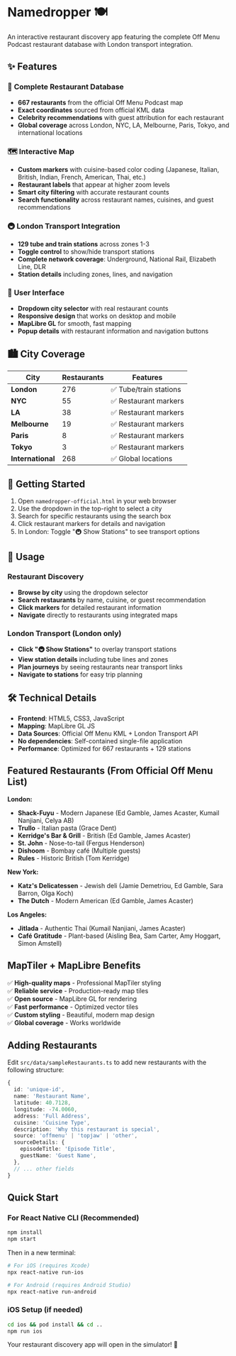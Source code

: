 # Namedropper 🍽️

An interactive restaurant discovery app featuring the complete Off Menu Podcast restaurant database with London transport integration.

## ✨ Features

### 🎯 **Complete Restaurant Database**
- **667 restaurants** from the official Off Menu Podcast map
- **Exact coordinates** sourced from official KML data
- **Celebrity recommendations** with guest attribution for each restaurant
- **Global coverage** across London, NYC, LA, Melbourne, Paris, Tokyo, and international locations

### 🗺️ **Interactive Map**
- **Custom markers** with cuisine-based color coding (Japanese, Italian, British, Indian, French, American, Thai, etc.)
- **Restaurant labels** that appear at higher zoom levels
- **Smart city filtering** with accurate restaurant counts
- **Search functionality** across restaurant names, cuisines, and guest recommendations

### 🚇 **London Transport Integration**
- **129 tube and train stations** across zones 1-3
- **Toggle control** to show/hide transport stations
- **Complete network coverage**: Underground, National Rail, Elizabeth Line, DLR
- **Station details** including zones, lines, and navigation

### 🎨 **User Interface**
- **Dropdown city selector** with real restaurant counts
- **Responsive design** that works on desktop and mobile
- **MapLibre GL** for smooth, fast mapping
- **Popup details** with restaurant information and navigation buttons

## 🏙️ **City Coverage**

| City | Restaurants | Features |
|------|-------------|----------|
| **London** | 276 | ✅ Tube/train stations |
| **NYC** | 55 | ✅ Restaurant markers |
| **LA** | 38 | ✅ Restaurant markers |
| **Melbourne** | 19 | ✅ Restaurant markers |
| **Paris** | 8 | ✅ Restaurant markers |
| **Tokyo** | 3 | ✅ Restaurant markers |
| **International** | 268 | ✅ Global locations |

## 🚀 **Getting Started**

1. Open `namedropper-official.html` in your web browser
2. Use the dropdown in the top-right to select a city
3. Search for specific restaurants using the search box
4. Click restaurant markers for details and navigation
5. In London: Toggle "🚇 Show Stations" to see transport options

## 📱 **Usage**

### **Restaurant Discovery**
- **Browse by city** using the dropdown selector
- **Search restaurants** by name, cuisine, or guest recommendation
- **Click markers** for detailed restaurant information
- **Navigate** directly to restaurants using integrated maps

### **London Transport** (London only)
- **Click "🚇 Show Stations"** to overlay transport stations
- **View station details** including tube lines and zones
- **Plan journeys** by seeing restaurants near transport links
- **Navigate to stations** for easy trip planning

## 🛠️ **Technical Details**

- **Frontend**: HTML5, CSS3, JavaScript
- **Mapping**: MapLibre GL JS
- **Data Sources**: Official Off Menu KML + London Transport API
- **No dependencies**: Self-contained single-file application
- **Performance**: Optimized for 667 restaurants + 129 stations

## Featured Restaurants (From Official Off Menu List)

**London:**
- **Shack-Fuyu** - Modern Japanese (Ed Gamble, James Acaster, Kumail Nanjiani, Celya AB)
- **Trullo** - Italian pasta (Grace Dent)
- **Kerridge's Bar & Grill** - British (Ed Gamble, James Acaster)
- **St. John** - Nose-to-tail (Fergus Henderson)
- **Dishoom** - Bombay café (Multiple guests)
- **Rules** - Historic British (Tom Kerridge)

**New York:**
- **Katz's Delicatessen** - Jewish deli (Jamie Demetriou, Ed Gamble, Sara Barron, Olga Koch)
- **The Dutch** - Modern American (Ed Gamble, James Acaster)

**Los Angeles:**
- **Jitlada** - Authentic Thai (Kumail Nanjiani, James Acaster)
- **Café Gratitude** - Plant-based (Aisling Bea, Sam Carter, Amy Hoggart, Simon Amstell)

## MapTiler + MapLibre Benefits

✅ **High-quality maps** - Professional MapTiler styling  
✅ **Reliable service** - Production-ready map tiles  
✅ **Open source** - MapLibre GL for rendering  
✅ **Fast performance** - Optimized vector tiles  
✅ **Custom styling** - Beautiful, modern map design  
✅ **Global coverage** - Works worldwide

## Adding Restaurants

Edit `src/data/sampleRestaurants.ts` to add new restaurants with the following structure:

```typescript
{
  id: 'unique-id',
  name: 'Restaurant Name',
  latitude: 40.7128,
  longitude: -74.0060,
  address: 'Full Address',
  cuisine: 'Cuisine Type',
  description: 'Why this restaurant is special',
  source: 'offmenu' | 'topjaw' | 'other',
  sourceDetails: {
    episodeTitle: 'Episode Title',
    guestName: 'Guest Name',
  },
  // ... other fields
}
```

## Quick Start

### For React Native CLI (Recommended)
```bash
npm install
npm start
```

Then in a new terminal:
```bash
# For iOS (requires Xcode)
npx react-native run-ios

# For Android (requires Android Studio)
npx react-native run-android
```

### iOS Setup (if needed)
```bash
cd ios && pod install && cd ..
npm run ios
```

Your restaurant discovery app will open in the simulator! 📱